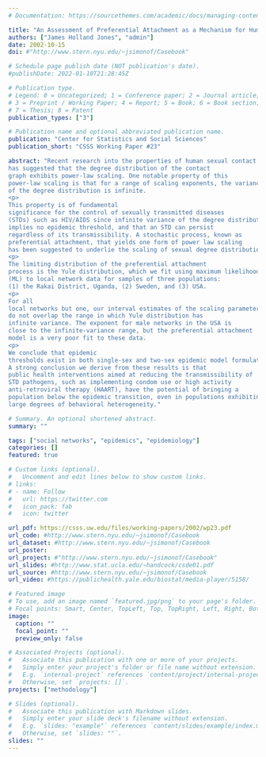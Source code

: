 ```yaml
---
# Documentation: https://sourcethemes.com/academic/docs/managing-content/

title: "An Assessment of Preferential Attachment as a Mechanism for Human Sexual Network Formation"
authors: ["James Holland Jones", "admin"]
date: 2002-10-15
doi: #"http://www.stern.nyu.edu/~jsimonof/Casebook"

# Schedule page publish date (NOT publication's date).
#publishDate: 2022-01-10T21:28:45Z

# Publication type.
# Legend: 0 = Uncategorized; 1 = Conference paper; 2 = Journal article;
# 3 = Preprint / Working Paper; 4 = Report; 5 = Book; 6 = Book section;
# 7 = Thesis; 8 = Patent
publication_types: ["3"]

# Publication name and optional abbreviated publication name.
publication: "Center for Statistics and Social Sciences"
publication_short: "CSSS Working Paper #23"

abstract: "Recent research into the properties of human sexual contact networks
has suggested that the degree distribution of the contact
graph exhibits power-law scaling. One notable property of this
power-law scaling is that for a range of scaling exponents, the variance
of the degree distribution is infinite.
<p>
This property is of fundamental
significance for the control of sexually transmitted diseases
(STDs) such as HIV/AIDS since infinite variance of the degree distribution
implies no epidemic threshold, and that an STD can persist
regardless of its transmissibility. A stochastic process, known as
preferential attachment, that yields one form of power law scaling
has been suggested to underlie the scaling of sexual degree distributions.
<p>
The limiting distribution of the preferential attachment
process is the Yule distribution, which we fit using maximum likelihood
(ML) to local network data for samples of three populations:
(1) the Rakai District, Uganda, (2) Sweden, and (3) USA.
<p>
For all
local networks but one, our interval estimates of the scaling parameters
do not overlap the range in which Yule distribution has
infinite variance. The exponent for male networks in the USA is
close to the infinite-variance range, but the preferential attachment
model is a very poor fit to these data.
<p>
We conclude that epidemic
thresholds exist in both single-sex and two-sex epidemic model formulations.
A strong conclusion we derive from these results is that
public health interventions aimed at reducing the transmissibility of
STD pathogens, such as implementing condom use or high activity
anti-retroviral therapy (HAART), have the potential of bringing a
population below the epidemic transition, even in populations exhibiting
large degrees of behavioral heterogeneity."

# Summary. An optional shortened abstract.
summary: ""

tags: ["social networks", "epidemics", "epidemiology"]
categories: []
featured: true

# Custom links (optional).
#   Uncomment and edit lines below to show custom links.
# links:
# - name: Follow
#   url: https://twitter.com
#   icon_pack: fab
#   icon: twitter

url_pdf: https://csss.uw.edu/files/working-papers/2002/wp23.pdf
url_code: #http://www.stern.nyu.edu/~jsimonof/Casebook
url_dataset: #http://www.stern.nyu.edu/~jsimonof/Casebook
url_poster:
url_project: #"http://www.stern.nyu.edu/~jsimonof/Casebook"
url_slides: #http://www.stat.ucla.edu/~handcock/csde01.pdf
url_source: #http://www.stern.nyu.edu/~jsimonof/Casebook
url_video: #https://publichealth.yale.edu/biostat/media-player/5158/

# Featured image
# To use, add an image named `featured.jpg/png` to your page's folder.
# Focal points: Smart, Center, TopLeft, Top, TopRight, Left, Right, BottomLeft, Bottom, BottomRight.
image:
  caption: ""
  focal_point: ""
  preview_only: false

# Associated Projects (optional).
#   Associate this publication with one or more of your projects.
#   Simply enter your project's folder or file name without extension.
#   E.g. `internal-project` references `content/project/internal-project/index.md`.
#   Otherwise, set `projects: []`.
projects: ["methodology"]

# Slides (optional).
#   Associate this publication with Markdown slides.
#   Simply enter your slide deck's filename without extension.
#   E.g. `slides: "example"` references `content/slides/example/index.md`.
#   Otherwise, set `slides: ""`.
slides: ""
---
```

